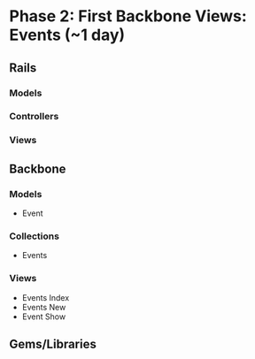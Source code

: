 # Phase 2: First Backbone Views: Events (~1 day)

## Rails
### Models


### Controllers

### Views


## Backbone

### Models
* Event

### Collections
* Events

### Views
* Events Index
* Events New
* Event Show 

## Gems/Libraries
